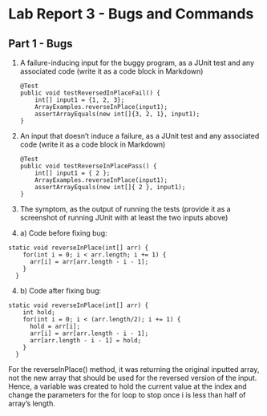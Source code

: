 # Lab Report 3 - Bugs and Commands

## Part 1 - Bugs 

1. A failure-inducing input for the buggy program, as a JUnit test and any associated code (write it as a code block in Markdown)

    ```
    @Test 
    public void testReversedInPlaceFail() {
        int[] input1 = {1, 2, 3};
        ArrayExamples.reverseInPlace(input1);
        assertArrayEquals(new int[]{3, 2, 1}, input1);
    }
    ```


2. An input that doesn’t induce a failure, as a JUnit test and any associated code (write it as a code block in Markdown)


    ```
    @Test 
	public void testReverseInPlacePass() {
        int[] input1 = { 2 };
        ArrayExamples.reverseInPlace(input1);
        assertArrayEquals(new int[]{ 2 }, input1);
	}
    ```
3. The symptom, as the output of running the tests (provide it as a screenshot of running JUnit with at least the two inputs above)






4. a) Code before fixing bug:
```
static void reverseInPlace(int[] arr) {
    for(int i = 0; i < arr.length; i += 1) {
      arr[i] = arr[arr.length - i - 1];
    }
  }
```

4. b)  Code after fixing bug:
```
static void reverseInPlace(int[] arr) {
    int hold;
    for(int i = 0; i < (arr.length/2); i += 1) {
      hold = arr[i];
      arr[i] = arr[arr.length - i - 1];
      arr[arr.length - i - 1] = hold;
    }
  }
```

For the reverseInPlace() method, it was returning the original inputted array, not the new array that should be used for the reversed version of the input. Hence, a variable was created to hold the current value at the index and change the parameters for the for loop to stop once i is less than half of array’s length.
